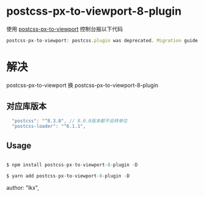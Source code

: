 # postcss-px-to-viewport-8-plugin

使用 [postcss-px-to-viewport](https://github.com/evrone/postcss-px-to-viewport) 控制台报以下代码

```js
postcss-px-to-viewport: postcss.plugin was deprecated. Migration guide: https://evilmartians.com/chronicles/postcss-8-plugin-migration
```

# 解决

postcss-px-to-viewport 换 postcss-px-to-viewport-8-plugin

## 对应库版本

```js
  "postcss": "^8.3.8", // 8.0.0版本都不会转单位
  "postcss-loader": "^6.1.1",
```

## Usage

```js

$ npm install postcss-px-to-viewport-8-plugin -D

$ yarn add postcss-px-to-viewport-8-plugin -D
```

author: "lkx",
